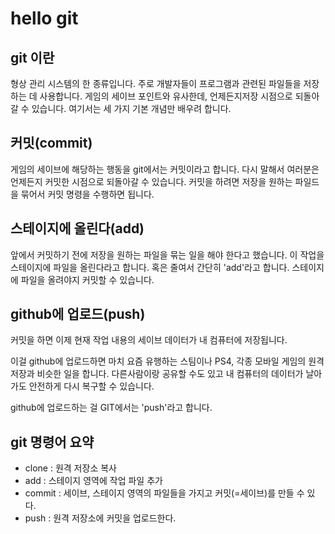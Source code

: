 # hello git

## git 이란
형상 관리 시스템의 한 종류입니다. 주로 개발자들이 프로그램과 관련된 파일들을 저장하는 데 사용합니다.
게임의 세이브 포인트와 유사한데, 언제든지저장 시점으로 되돌아 갈 수 있습니다.
여기서는 세 가지 기본 개념만 배우려 합니다.

## 커밋(commit)
게임의 세이브에 해당하는 행동을 git에서는 커밋이라고 합니다. 다시 말해서 여러분은 언제든지 커밋한 시점으로 되돌아갈 수 있습니다.
커밋을 하려면 저장을 원하는 파일드을 묶어서 커밋 명령을 수행하면 됩니다.

## 스테이지에 올린다(add)
앞에서 커밋하기 전에 저장을 원하는 파일을 묶는 일을 해야 한다고 했습니다.
이 작업을 스테이지에 파일을 올린다라고 합니다.
혹은 줄여서 간단히 'add'라고 합니다.
스테이지에 파일을 올려야지 커밋할 수 있습니다.

## github에 업로드(push)
커밋을 하면 이제 현재 작업 내용의 세이브 데이터가 내 컴퓨터에 저장됩니다.

이걸 github에 업로드하면 마치 요즘 유행하는 스팀이나 PS4, 각종 모바일 게임의 원격 저장과 비슷한 일을 합니다. 다른사람이랑 공유할 수도 있고 내 컴퓨터의 데이터가 날아가도 안전하게 다시 복구할 수 있습니다.

github에 업로드하는 걸 GIT에서는 'push'라고 합니다.

## git 명령어 요약
- clone : 원격 저장소 복사
- add : 스테이지 영역에 작업 파일 추가
- commit : 세이브, 스테이지 영역의 파일들을 가지고 커밋(=세이브)를 만들 수 있다.
- push : 원격 저장소에 커밋을 업로드한다.
